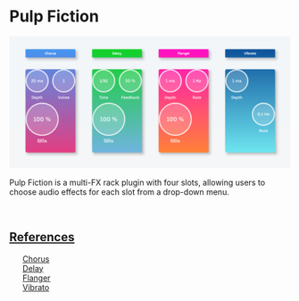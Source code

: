 <h1>Pulp Fiction</h2>

<img src="Screenshot.png" width="850">

<br>

<p>
    Pulp Fiction is a multi-FX rack plugin with four slots, allowing users to choose audio effects for each slot from a drop-down menu.
</p>
<br>
<h2><u>References</u></h2>
<ul type="none">
    <li>
        <a href="https://www.izotope.com/en/learn/understanding-chorus-flangers-and-phasers-in-audio-production.html">Chorus</a>
    </li>
    <li>
        <a href="https://blog.native-instruments.com/how-to-use-delay-and-echo/">Delay</a>
    </li>
    <li>
        <a href="https://www.izotope.com/en/learn/understanding-chorus-flangers-and-phasers-in-audio-production.html">Flanger</a>
    </li>
    <li>
        <a href="https://en.wikipedia.org/wiki/Vibrato">Vibrato</a>
    </li>
</ul>
